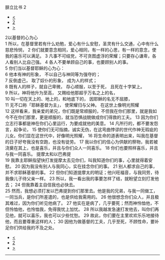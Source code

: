 ﻿





 腓立比书 2




* [<](bible/PHP01.md)
* [2](bible/PHP.md)
* [>](bible/PHP03.md)



 
2以基督的心为心  
1 所以，在基督里若有什么劝勉，爱心有什么安慰，圣灵有什么交通，心中有什么慈悲怜悯， 
2 你们就要意念相同，爱心相同，有一样的心思，有一样的意念，使我的喜乐可以满足。 
3 凡事不可结党，不可贪图虚浮的荣耀；只要存心谦卑，各人看别人比自己强。 
4 各人不要单顾自己的事，也要顾别人的事。  
5 你们当以基督耶稣的心为心：  
6 他本有神的形象， 不以自己与神同等为强夺的；  
7 反倒虚己， 取了奴仆的形象， 成为人的样式；  
8 既有人的样子，就自己卑微， 存心顺服，以至于死， 且死在十字架上。  
9 所以，神将他升为至高， 又赐给他那超乎万名之上的名，  
10 叫一切在天上的、地上的，和地底下的， 因耶稣的名无不屈膝，  
11 无不口称「耶稣基督为主」， 使荣耀归与父神。 在这世上像明光照耀  
12 这样看来，我亲爱的弟兄，你们既是常顺服的，不但我在你们那里，就是我如今不在你们那里，更是顺服的，就当恐惧战兢做成你们得救的工夫。 
13 因为你们立志行事都是神在你们心里运行，为要成就他的美意。 
14 凡所行的，都不要发怨言，起争论， 
15 使你们无可指摘，诚实无伪，在这弯曲悖谬的世代作神无瑕疵的儿女。你们显在这世代中，好像明光照耀， 
16 将生命的道表明出来，叫我在基督的日子好夸我没有空跑，也没有徒劳。 
17 我以你们的信心为供献的祭物，我若被浇奠在其上，也是喜乐，并且与你们众人一同喜乐。 
18 你们也要照样喜乐，并且与我一同喜乐。 提摩太和以巴弗提  
19 我靠主耶稣指望快打发提摩太去见你们，叫我知道你们的事，心里就得着安慰。 
20 因为我没有别人与我同心，实在挂念你们的事。 
21 别人都求自己的事，并不求耶稣基督的事。 
22 但你们知道提摩太的明证；他兴旺福音，与我同劳，待我像儿子待父亲一样。 
23 所以，我一看出我的事要怎样了结，就盼望立刻打发他去； 
24 但我靠着主自信我也必快去。  
25 然而，我想必须打发以巴弗提到你们那里去。他是我的兄弟，与我一同做工，一同当兵，是你们所差遣的，也是供给我需用的。 
26 他很想念你们众人，并且极其难过，因为你们听见他病了。 
27 他实在是病了，几乎要死；然而神怜恤他，不但怜恤他，也怜恤我，免得我忧上加忧。 
28 所以我越发急速打发他去，叫你们再见他，就可以喜乐，我也可以少些忧愁。 
29 故此，你们要在主里欢欢乐乐地接待他，而且要尊重这样的人； 
30 因他为做基督的工夫，几乎至死，不顾性命，要补足你们供给我的不及之处。 
* [<](bible/PHP01.md)
* [2](bible/PHP.md)
* [>](bible/PHP03.md)





---









